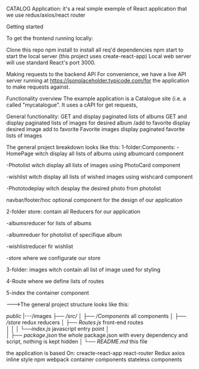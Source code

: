   CATALOG Application: it's a real simple exemple of React application that we use redux/axios/react router




Getting started

To get the frontend running locally:

Clone this repo
npm install to install all req'd dependencies
npm start to start the local server (this project uses create-react-app)
Local web server will use standard React's port 3000. 

Making requests to the backend API
For convenience, we have a live API server running at https://jsonplaceholder.typicode.com/for the application to make requests against. 


Functionality overview
The example application is a Catalogue site (i.e. a  called "mycatalogue". It uses a cAPI for get requests,

General functionality:
GET and display paginated lists of albums
GET and display paginated lists of images for desired album /add to favorite
display desired image add to favorite
Favorite images display paginated favorite lists of images

The general project breakdown looks like this:
1-folder:Components:
-HomePage witch  display all lists of albums using albumcard component

-Photolist witch  display all lists of images using PhotoCard component


-wishlist witch  display all lists of wished images using wishcard component

-Phototodeplay witch desplay the desired photo from photolist

navbar/footer/hoc optional component for the design of our application

2-folder store: contain all Reducers for our application

-albumsreducer for lists of albums

-albumreduer for photolist of specifique album

-wishlistreducer fir wishlist

-store where we configurate our store

3-folder: images witch contain all list of image used for styling

4-Route where we define lists of routes

5-index the container component

--->The general project structure looks like this:


*public*
|---/images
├── */src/*
│   ├── */Components* all components
│   ├── */store* redux reducers
│   ├── *Routes.js* front-end routes      
│   │
│   └──*index.js* javascript entry point
│   
│
├── *package.json* the whole package.json with every dependency and script, nothing is kept hidden
│
└── *README.md* this file

the application is based On:
creacte-react-app react-router Redux axios inline style npm webpack container components stateless components


